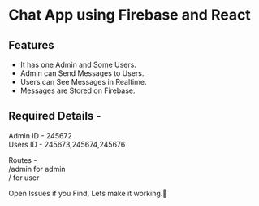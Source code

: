# Chat App using Firebase and React


## Features
- It has one Admin and Some Users.
- Admin can Send Messages to Users.
- Users can See Messages in Realtime.
- Messages are Stored on Firebase.




## Required Details -

Admin ID - 245672 <br>
Users ID - 245673,245674,245676 <br>

Routes -  <br>
/admin for admin <br>
/ for user <br>


Open Issues if you Find, Lets make it working.🚀
